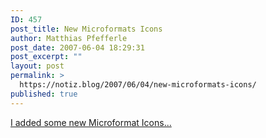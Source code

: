 ```yaml
---
ID: 457
post_title: New Microformats Icons
author: Matthias Pfefferle
post_date: 2007-06-04 18:29:31
post_excerpt: ""
layout: post
permalink: >
  https://notiz.blog/2007/06/04/new-microformats-icons/
published: true
---
```

<a href="http://notiz.blog/projects/microformats-icons/">I added some new Microformat Icons...</a>